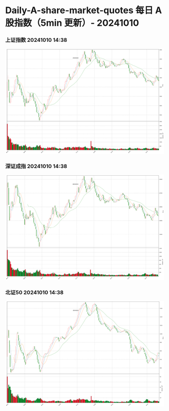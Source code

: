 
# Daily-A-share-market-quotes 每日 A 股指数（5min 更新）- 20241010

### 上证指数 20241010 14:38
![](./fig/2024/10/20241010-sh000001.png)

### 深证成指 20241010 14:38
![](./fig/2024/10/20241010-sz399001.png)

### 北证50 20241010 14:38
![](./fig/2024/10/20241010-bj899050.png)
